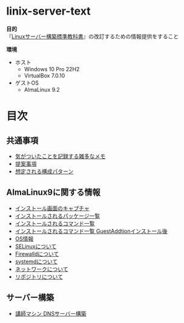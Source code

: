 # linix-server-text

**目的**  
『[Linuxサーバー構築標準教科書](https://linuc.org/textbooks/server/)』の改訂するための情報提供をすること  


**環境**
- ホスト
  - Windows 10 Pro 22H2
  - VirtualBox 7.0.10
- ゲストOS
  - AlmaLinux 9.2


# 目次

## 共通事項

- [気がついたことを記録する雑多なメモ](/memo.md)
- [提案事項](/suggestions.md)
- [想定される構成パターン](/diagram.md)

## AlmaLinux9に関する情報

- [インストール画面のキャプチャ](/almalinux9.2_install.md)
- [インストールされるパッケージ一覧](/almalinux9.2_packagelist.md)
- [インストールされるコマンド一覧](/almalinux9.2_commandlist.md)
- [インストールされるコマンド一覧 GuestAddtionインストール後](/almalinux9.2_commandlist_GA.md)
- [OS情報](/almalinux9.2_osinfo.md)
- [SELinuxについて](/almalinux9.2_selinux.md)
- [Firewalldについて](/almalinux9.2_firewalld.md)
- [systemdについて](/almalinux9.2_systemd.md)
- [ネットワークについて](/almalinux9.2_network.md)
- [リポジトリについて](/almalinux9.2_repo.md)


## サーバー構築

- [講師マシン DNSサーバー構築](/section3.6_dns_unbound.md)